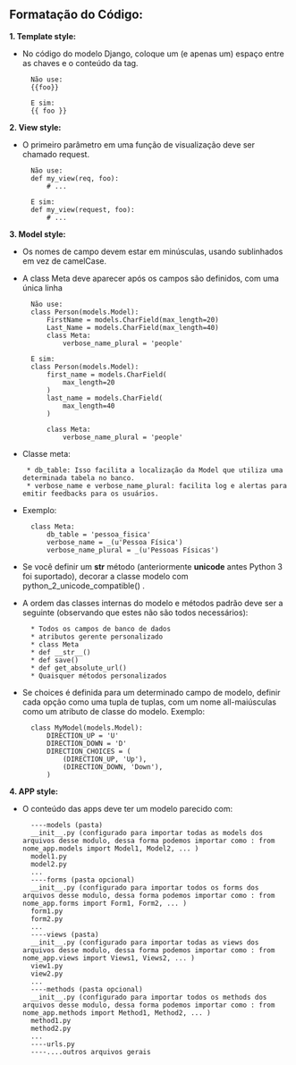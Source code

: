 
## Formatação do Código:

**1. Template style:**
- No código do modelo Django, coloque um (e apenas um) espaço entre as chaves
e o conteúdo da tag.

        Não use:
        {{foo}}

        E sim:
        {{ foo }}

**2. View style:**
- O primeiro parâmetro em uma função de visualização deve ser chamado request.

        Não use:
        def my_view(req, foo):
            # ...

        E sim:
        def my_view(request, foo):
            # ...

**3. Model style:**
- Os nomes de campo devem estar em minúsculas, usando sublinhados em vez de
camelCase.
- A class Meta deve aparecer após os campos são definidos, com uma única linha

        Não use:
        class Person(models.Model):
            FirstName = models.CharField(max_length=20)
            Last_Name = models.CharField(max_length=40)
            class Meta:
                verbose_name_plural = 'people'

        E sim:
        class Person(models.Model):
            first_name = models.CharField(
                max_length=20
            )
            last_name = models.CharField(
                max_length=40
            )

            class Meta:
                verbose_name_plural = 'people'

-  Classe meta:
        
        * db_table: Isso facilita a localização da Model que utiliza uma determinada tabela no banco.
        * verbose_name e verbose_name_plural: facilita log e alertas para emitir feedbacks para os usuários.
        
- Exemplo:
        
        class Meta:
            db_table = 'pessoa_fisica'
            verbose_name = _(u'Pessoa Física')
            verbose_name_plural = _(u'Pessoas Físicas')
            
-  Se você definir um __str__ método (anteriormente __unicode__ antes Python 3
foi suportado), decorar a classe modelo com python_2_unicode_compatible() .
- A ordem das classes internas do modelo e métodos padrão deve ser a seguinte
(observando que estes não são todos necessários):

        * Todos os campos de banco de dados
        * atributos gerente personalizado
        * class Meta
        * def __str__()
        * def save()
        * def get_absolute_url()
        * Quaisquer métodos personalizados

- Se choices é definida para um determinado campo de modelo, definir cada
opção como uma tupla de tuplas, com um nome all-maiúsculas como um atributo de
classe do modelo. Exemplo:

        class MyModel(models.Model):
            DIRECTION_UP = 'U'
            DIRECTION_DOWN = 'D'
            DIRECTION_CHOICES = (
                (DIRECTION_UP, 'Up'),
                (DIRECTION_DOWN, 'Down'),
            )


**4. APP style:**
- O conteúdo das apps deve ter um modelo parecido com:

        ----models (pasta)
        __init__.py (configurado para importar todas as models dos arquivos desse modulo, dessa forma podemos importar como : from nome_app.models import Model1, Model2, ... )
        model1.py
        model2.py
        ...
        ----forms (pasta opcional)
        __init__.py (configurado para importar todos os forms dos arquivos desse modulo, dessa forma podemos importar como : from nome_app.forms import Form1, Form2, ... )
        form1.py
        form2.py
        ...
        ----views (pasta)
        __init__.py (configurado para importar todas as views dos arquivos desse modulo, dessa forma podemos importar como : from nome_app.views import Views1, Views2, ... )
        view1.py
        view2.py
        ...
        ----methods (pasta opcional)
        __init__.py (configurado para importar todos os methods dos arquivos desse modulo, dessa forma podemos importar como : from nome_app.methods import Method1, Method2, ... )
        method1.py
        method2.py
        ...
        ----urls.py
        ----....outros arquivos gerais

